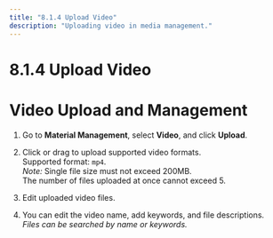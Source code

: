 ```yaml
---
title: "8.1.4 Upload Video"
description: "Uploading video in media management."
---
```


# 8.1.4 Upload Video

# Video Upload and Management

1. Go to **Material Management**, select **Video**, and click **Upload**.

2. Click or drag to upload supported video formats.  
   Supported format: `mp4`.  
   *Note:* Single file size must not exceed 200MB.  
   The number of files uploaded at once cannot exceed 5.

3. Edit uploaded video files.

4. You can edit the video name, add keywords, and file descriptions.  
   *Files can be searched by name or keywords.*
